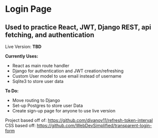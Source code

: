 
# Login Page 

## Used to practice React, JWT, Django REST, api fetching, and authentication

Live Version: **TBD** 

**Currently Uses:**  
-    React as main route handler  
-   Django for authentication and JWT creation/refreshing  
-   Custom User model to use email instead of username  
-   Sqlite3 to store user data  

**To Do:**  
-   Move routing to Django  
-   Set-up Postgres to store user Data  
-   Create sign-up page for anyone to use live version  

Project based off of: https://github.com/divanov11/refresh-token-interval  
CSS based off: https://github.com/WebDevSimplified/transparent-login-form  